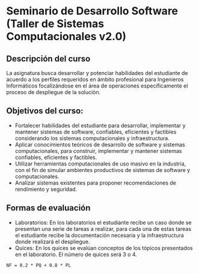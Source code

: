 # Seminario de Desarrollo Software (Taller de Sistemas Computacionales v2.0)    


## Descripción del curso

La asignatura busca desarrollar y potenciar habilidades del estudiante de acuerdo a los perfiles requeridos en ámbito profesional para Ingenieros Informáticos focalizándose en el área de operaciones específicamente el proceso de despliegue de la solución.

## Objetivos del curso:

 - Fortalecer habilidades del estudiante para desarrollar, implementar y mantener sistemas de software, confiables, eficientes y factibles considerando los sistemas computacionales y infraestructura.
 - Aplicar conocimientos teóricos de desarrollo de software y sistemas computacionales, para construir, implementar y mantener sistemas confiables, eficientes y factibles.
 - Utilizar herramientas computacionales de uso masivo en la industria, con el fin de simular ambientes productivos de sistemas de software y computacionales. 
 - Analizar sistemas existentes para proponer recomendaciones de rendimiento y seguridad.
 
 ## Formas de evaluación 
 
  - Laboratorios: En los laboratorios el estudiante recibe un caso donde se presentan una serie de tareas a realizar, para cada una de estas tareas el estudiante recibe la documentación necesaria y la infraestructura donde realizará el despliegue.
  - Quices: En los quices se evalúan conceptos de los tópicos presentados en el laboratorio. El número de quices será 3 o 4.

```
NF = 0.2 * PQ + 0.8 * PL
```
